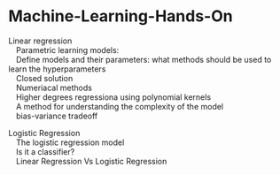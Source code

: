 # Machine-Learning-Hands-On

Linear regression  
  &emsp;Parametric learning models:  
      &emsp;Define models and their parameters: what methods should be used to learn the hyperparameters  
      &emsp;Closed solution  
      &emsp;Numeriacal methods  
   &emsp;Higher degrees regressiona using polynomial kernels  
   &emsp;A method for understanding the complexity of the model  
   &emsp;bias-variance tradeoff  
  
 Logistic Regression   
   &emsp;The logistic regression model  
   &emsp;Is it a classifier?  
   &emsp;Linear Regression Vs Logistic Regression  

 
 
